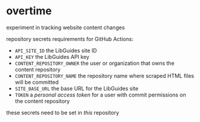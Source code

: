 # overtime

experiment in tracking website content changes

repository secrets requirements for GitHub Actions:

- `API_SITE_ID` the LibGuides site ID
- `API_KEY` the LibGuides API key
- `CONTENT_REPOSITORY_OWNER` the user or organization that owns the content repository
- `CONTENT_REPOSITORY_NAME` the repository name where scraped HTML files will be committed
- `SITE_BASE_URL` the base URL for the LibGuides site
- `TOKEN` a _personal access token_ for a user with commit permissions on the content repository

these secrets need to be set in _this_ repository

